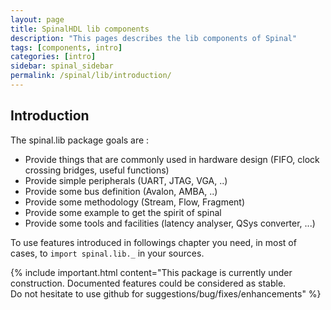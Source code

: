 ```yaml
---
layout: page
title: SpinalHDL lib components
description: "This pages describes the lib components of Spinal"
tags: [components, intro]
categories: [intro]
sidebar: spinal_sidebar
permalink: /spinal/lib/introduction/
---
```


## Introduction
The spinal.lib package goals are :

- Provide things that are commonly used in hardware design (FIFO, clock crossing bridges, useful functions)
- Provide simple peripherals (UART, JTAG, VGA, ..)
- Provide some bus definition (Avalon, AMBA, ..)
- Provide some methodology (Stream, Flow, Fragment)
- Provide some example to get the spirit of spinal
- Provide some tools and facilities (latency analyser, QSys converter, ...)

To use features introduced in followings chapter you need, in most of cases, to `import spinal.lib._` in your sources.

{% include important.html content="This package is currently under construction. Documented features could be considered as stable.<br> Do not hesitate to use github for suggestions/bug/fixes/enhancements" %}
